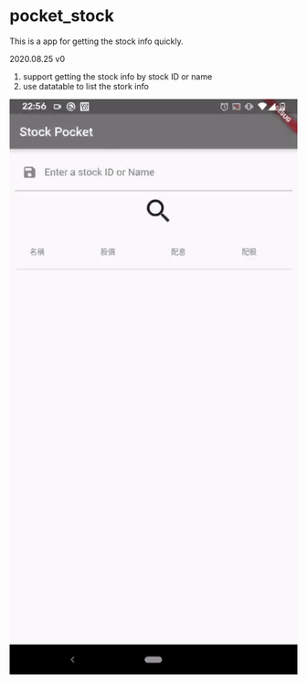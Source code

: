 # pocket_stock

This is a app for getting the stock info quickly.

2020.08.25 v0
1. support getting the stock info by stock ID or name
2. use datatable to list the stork info 

![image](https://github.com/BigTsung/Flutter/blob/master/projects/pocket_stock/gif/20200825_stock_pocket_v0.gif)
